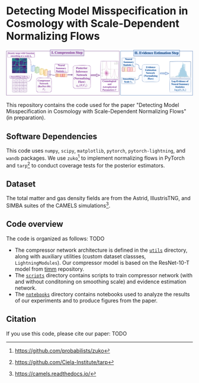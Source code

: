 # Detecting Model Misspecification in Cosmology with Scale-Dependent Normalizing Flows

![Figure](paper_plots/pipeline.png)

This repository contains the code used for the paper "Detecting Model Misspecification in Cosmology with Scale-Dependent Normalizing Flows" (in preparation).

## Software Dependencies
This code uses `numpy`, `scipy`, `matplotlib`, `pytorch`, `pytorch-lightning`, and `wandb` packages. 
We use `zuko`[^1] to implement normalizing flows in PyTorch and `tarp`[^2] to conduct coverage tests for the posterior estimators.

## Dataset
The total matter and gas density fields are from the Astrid, IllustrisTNG, and SIMBA suites of the CAMELS simulations[^3].

## Code overview
The code is organized as follows: TODO
- The compressor network architecture is defined in the [`utils`](utils/) directory, along with auxiliary utilities (custom dataset classses, `LightningModules`). Our compressor model is based on the ResNet-10-T model from [timm](https://huggingface.co/timm/resnet10t.c3_in1k) repository.
- The [`scripts`](scripts/) directory contains scripts to train compressor network (with and without conditoning on smoothing scale) and evidence estimation network.
- The [`notebooks`](notebooks/) directory contains notebooks used to analyze the results of our experiments and to produce figures from the paper.

## Citation

If you use this code, please cite our paper: TODO

[^1]: <https://github.com/probabilists/zuko>
[^2]: <https://github.com/Ciela-Institute/tarp>
[^3]: <https://camels.readthedocs.io/>

